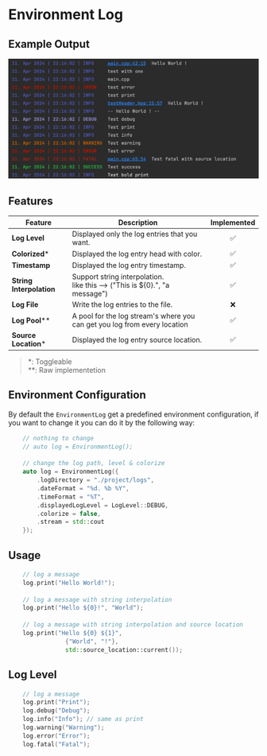 # Environment Log

## Example Output

![Output](images/img.png)

## Features

| Feature                  | Description                                                                     | Implemented |
|--------------------------|---------------------------------------------------------------------------------| :---------: |
| **Log Level**            | Displayed only the log entries that you want.                                   |   ✅        |
| **Colorized***           | Displayed the log entry head with color.                                        |  ✅       |
| **Timestamp**            | Displayed the log entry timestamp.                                              |  ✅       |
| **String Interpolation** | Support string interpolation.<br/> like this --> ("This is ${0}.", "a message") |  ✅       |
| **Log File**             | Write the log entries to the file.                                              |  ❌       |
| **Log Pool****           | A pool for the log stream's where you can get you log from every location       |  ✅       |
| **Source Location***     | Displayed the log entry source location.                                        |  ✅       |

> *: Toggleable<br/>
> **: Raw implementetion

## Environment Configuration

By default the `EnvironmentLog` get a predefined environment configuration, if you want to change it you can do it by the following way:

```c++
    // nothing to change
    // auto log = EnvironmentLog();
    
    // change the log path, level & colorize
    auto log = EnvironmentLog({
        .logDirectory = "./project/logs",
        .dateFormat = "%d. %b %Y",
        .timeFormat = "%T",
        .displayedLogLevel = LogLevel::DEBUG,
        .colorize = false,
        .stream = std::cout
    });
```

## Usage

```c++
    // log a message
    log.print("Hello World!");

    // log a message with string interpolation
    log.print("Hello ${0}!", "World");

    // log a message with string interpolation and source location
    log.print("Hello ${0} ${1}",
                {"World", "!"},
                std::source_location::current());
```

## Log Level

```c++
    // log a message
    log.print("Print");
    log.debug("Debug");
    log.info("Info"); // same as print
    log.warning("Warning");
    log.error("Error");
    log.fatal("Fatal");
```
